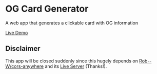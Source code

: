 # OG Card Generator

A web app that generates a clickable card with OG information

[Live Demo](https://og-card.netlify.com/)

## Disclaimer

This app will be closed suddenly since this hugely depends on [Rob--W/cors-anywhere](https://github.com/Rob--W/cors-anywhere/) and its [Live Server](https://cors-anywhere.herokuapp.com/) (Thanks!).
